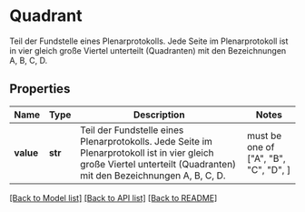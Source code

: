 # Quadrant

Teil der Fundstelle eines Plenarprotokolls. Jede Seite im Plenarprotokoll ist in vier gleich große Viertel unterteilt (Quadranten) mit den Bezeichnungen A, B, C, D.

## Properties
Name | Type | Description | Notes
------------ | ------------- | ------------- | -------------
**value** | **str** | Teil der Fundstelle eines Plenarprotokolls. Jede Seite im Plenarprotokoll ist in vier gleich große Viertel unterteilt (Quadranten) mit den Bezeichnungen A, B, C, D. |  must be one of ["A", "B", "C", "D", ]

[[Back to Model list]](../README.md#documentation-for-models) [[Back to API list]](../README.md#documentation-for-api-endpoints) [[Back to README]](../README.md)


